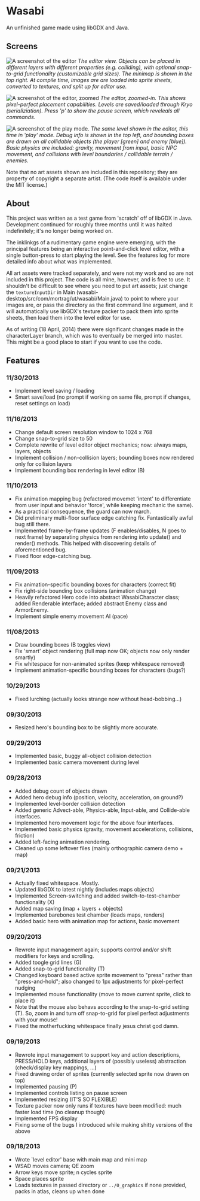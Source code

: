 # Wasabi
An unfinished game made using libGDX and Java.

## Screens
![A screenshot of the editor](screen_editor_overview.png)
_The editor view. Objects can be placed in different layers with different properties (e.g. colliding), with optional snap-to-grid functionality (customizable grid sizes). The minimap is shown in the top right. At compile time, images are are loaded into sprite sheets, converted to textures, and split up for editor use._

![A screenshot of the editor, zoomed](screen_editor_zoom.png)
_The editor, zoomed-in. This shows pixel-perfect placement capabilities. Levels are saved/loaded through Kryo (serializiation). Press 'p' to show the pause screen, which reveleals all commands._ 

![A screenshot of the play mode.](screen_play_bb.png)
_The same level shown in the editor, this time in 'play' mode. Debug info is shown in the top left, and bounding boxes are drawn on all collidable objects (the player [green] and enemy [blue]). Basic physics are included: gravity, movement from input, basic NPC movement, and collisions with level boundaries / collidable terrain / enemies._

Note that no art assets shown are included in this repository; they are property of copyright a separate artist. (The code itself is available under the MIT license.)

## About
This project was written as a test game from 'scratch' off of libGDX in Java. Development continued for roughly three months until it was halted indefinitely; it's no longer being worked on.

The inklinkgs of a rudimentary game engine were emerging, with the principal features being an interactive point-and-click level editor, with a single button-press to start playing the level. See the features log for more detailed info about what was implemented.

All art assets were tracked separately, and were not my work and so are not included in this project. The code is all mine, however, and is free to use. It shouldn't be difficult to see where you need to put art assets; just change the `textureInputDir` in Main (wasabi-desktop/src/com/mortrag/ut/wasabi/Main.java) to point to where your images are, or pass the directory as the first command line argument, and it will automatically use libGDX's texture packer to pack them into sprite sheets, then load them into the level editor for use.

As of writing (18 April, 2014) there were significant changes made in the characterLayer branch, which was to eventually be merged into master. This might be a good place to start if you want to use the code.

## Features

### 11/30/2013
* Implement level saving / loading
* Smart save/load (no prompt if working on same file, prompt if changes, reset settings on load)

### 11/16/2013
* Change default screen resolution window to 1024 x 768
* Change snap-to-grid size to 50
* Complete rewrite of level editor object mechanics; now: always maps, layers, objects
* Implement collision / non-collision layers; bounding boxes now rendered only for collision layers
* Implement bounding box rendering in level editor (B)

### 11/10/2013
* Fix animation mapping bug (refactored movemet 'intent' to differentiate from user input and behavior 'force', while keeping mechanic the same).
* As a practical consequence, the guard can now march.
* Did preliminary multi-floor surface edge catching fix. Fantastically awful bug still there.
* Implemented frame-by-frame updates (F enables/disables, N goes to next frame) by separating physics from rendering into update() and render() methods. This helped with discovering details of aforementioned bug.
* Fixed floor edge-catching bug.

### 11/09/2013
* Fix animation-specific bounding boxes for characters (correct fit)
* Fix right-side bounding box collisions (animation change)
* Heavily refactored Hero code into abstract WasabiCharacter class; added Renderable interface; added abstract Enemy class and ArmorEnemy.
* Implement simple enemy movement AI (pace)

### 11/08/2013
* Draw bounding boxes (B toggles view)
* Fix 'smart' object rendering (full map now OK; objects now only render smartly)
* Fix whitespace for non-animated sprites (keep whitespace removed)
* Implement animation-specific bounding boxes for characters (bugs?)

### 10/29/2013
* Fixed lurching (actually looks strange now without head-bobbing...)

### 09/30/2013
* Resized hero's bounding box to be slightly more accurate.

### 09/29/2013
* Implemented basic, buggy all-object collision detection
* Implemented basic camera movement during level

### 09/28/2013
* Added debug count of objects drawn
* Added hero debug info (position, velocity, acceleration, on ground?)
* Implemented level-border collision detection
* Added generic Advect-able, Physics-able, Input-able, and Collide-able interfaces.
* Implemented hero movement logic for the above four interfaces.
* Implemented basic physics (gravity, movement accelerations, collisions, friction)
* Added left-facing animation rendering.
* Cleaned up some leftover files (mainly orthographic camera demo + map)

### 09/21/2013
* Actually fixed whitespace. Mostly.
* Updated libGDX to latest nightly (includes maps objects)
* Implemented Screen-switching and added switch-to-test-chamber functionality (X)
* Added map saving (map + layers + objects)
* Implemented barebones test chamber (loads maps, renders)
* Added basic hero with animation map for actions, basic movement

### 09/20/2013
* Rewrote input management again; supports control and/or shift modifiers for keys and scrolling.
* Added toogle grid lines (G)
* Added snap-to-grid functionality (T)
* Changed keyboard based active sprite movement to "press" rather than "press-and-hold"; also changed to 1px adjustments for pixel-perfect nudging
* Implemented mouse functionality (move to move current sprite, click to place it)
* Note that the mouse also behavs according to the snap-to-grid setting (T). So, zoom in and turn off snap-to-grid for pixel perfect adjustments with your mouse!
* Fixed the motherfucking whitespace finally jesus christ god damn.

### 09/19/2013
* Rewrote input management to support key and action descriptions, PRESS/HOLD keys, additional layers of (possibly useless) abstraction (check/display key mappings, ...)
* Fixed drawing order of sprites (currently selected sprite now drawn on top)
* Implemented pausing (P)
* Implemented controls listing on pause screen
* Implemented resizing (IT'S SO FLEXIBLE)
* Texture packer now only runs if textures have been modified: much faster load time (no cleanup though)
* Implemented FPS display
* Fixing some of the bugs I introduced while making shitty versions of the above

### 09/18/2013
* Wrote `level editor' base with main map and mini map
* WSAD moves camera; QE zoom
* Arrow keys move sprite; n cycles sprite
* Space places sprite
* Loads textures in passed directory or `../0_graphics` if none provided, packs in atlas, cleans up when done
